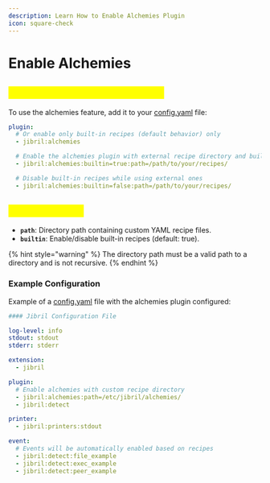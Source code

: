 ```yaml
---
description: Learn How to Enable Alchemies Plugin
icon: square-check
---
```


# Enable Alchemies

## <mark style="color:yellow;">Enabling the Alchemies Plugin</mark>

To use the alchemies feature, add it to your [config.yaml](../../installation/configuration-file/) file:

```yaml
plugin:
  # Or enable only built-in recipes (default behavior) only
  - jibril:alchemies

  # Enable the alchemies plugin with external recipe directory and builtin recipes
  - jibril:alchemies:builtin=true:path=/path/to/your/recipes/

  # Disable built-in recipes while using external ones
  - jibril:alchemies:builtin=false:path=/path/to/your/recipes/
```

## <mark style="color:yellow;">Plugin Options</mark>

* **`path`**: Directory path containing custom YAML recipe files.
* **`builtin`**: Enable/disable built-in recipes (default: true).

{% hint style="warning" %}
The directory path must be a valid path to a directory and is not recursive.
{% endhint %}

### Example Configuration

Example of a [config.yaml](../../installation/configuration-file/) file with the alchemies plugin configured:

```yaml
#### Jibril Configuration File

log-level: info
stdout: stdout
stderr: stderr

extension:
  - jibril

plugin:
  # Enable alchemies with custom recipe directory
  - jibril:alchemies:path=/etc/jibril/alchemies/
  - jibril:detect

printer:
  - jibril:printers:stdout

event:
  # Events will be automatically enabled based on recipes
  - jibril:detect:file_example
  - jibril:detect:exec_example
  - jibril:detect:peer_example
```
